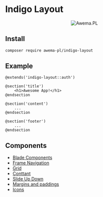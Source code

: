 # Indigo Layout

<p align="center">
  <img src="https://static.awema.pl/docs/awema-pl.png" alt="Awema.PL" />
</p>

## Install

```bash
composer require awema-pl/indigo-layout
```

## Example
```blade
@extends('indigo-layout::auth')
 
@section('title')
    <h1>Awesome App!</h1>
@endsection
 
@section('content')
    ...
@endsection
 
@section('footer')
    ...
@endsection
```

## Components
- [Blade Components](./components.md)
- [Frame Navigation](./frame-nav.md)
- [Grid](./grid.md)
- [Conttant](./classes.md)
- [Slide Up Down](./slide-up-down.md)
- [Margins and paddings](./margins.md)
- [Icons](./icons.md)

